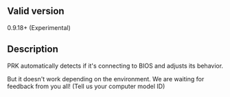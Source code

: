 ## Valid version

0.9.18+ (Experimental)

## Description

PRK automatically detects if it's connecting to BIOS and adjusts its behavior.

But it doesn't work depending on the environment.
We are waiting for feedback from you all! (Tell us your computer model ID)
